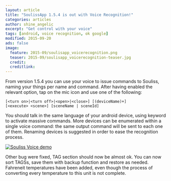 ```yaml
---
layout: article
title: "SoulissApp 1.5.4 is out with Voice Recognition!"
categories: articles
author: shine_angelic
excerpt: "Get control with your voice"
tags: [android, voice recognition, ok google]
modified: 2015-09-20
ads: false  
image:
  feature: 2015-09/soulisapp_voicerecognition.png
  teaser: 2015-09/soulisapp_voicerecognition-teaser.jpg
  credit: 
  creditlink:
---
```



From version 1.5.4 you can use your voice to issue commands to Souliss, naming your things per name and command. After having enabled the relevant option, tap on the mic icon and use one of the following:

    [<turn on>|<turn off>|<open>|<close>] [(deviceName)+]
    [<execute> <scene>] [sceneName | sceneId]

You should talk in the same language of your android device, using keyword to activate massive commands. More devices can be enumerated within a single voice command: the same output command will be sent to each one of them. Renaming devices is suggested in order to ease the recognition process.

[![Souliss Voice demo](https://gifs.com/gif/vJBLpV)](https://www.youtube.com/watch?v=rUKhIjKXzoc)

Other bug were fixed, TAG section should now be almost ok. You can now sort TAGSs, save them with backup function and restore as needed. Fahreneit temperatures have been added, even though the process of converting every temperature to this unit is not complete.

